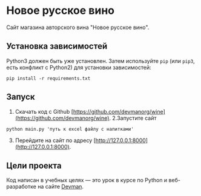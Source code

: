   # Новое русское вино

Сайт магазина авторского вина "Новое русское вино".


## Установка зависимостей
Python3 должен быть уже установлен. 
Затем используйте `pip` (или `pip3`, есть конфликт с Python2) для установки зависимостей:
```
pip install -r requirements.txt
```

## Запуск
1. Cкачать код с Github [https://github.com/devmanorg/wine](https://github.com/devmanorg/wine).
2.Запустите сайт

```
python main.py 'путь к exсel файлу с напитками'
```

3. Перейдите на сайт по адресу [http://127.0.0.1:8000](http://127.0.0.1:8000).


## Цели проекта

Код написан в учебных целях — это урок в курсе по Python и веб-разработке на сайте [Devman](https://dvmn.org).
